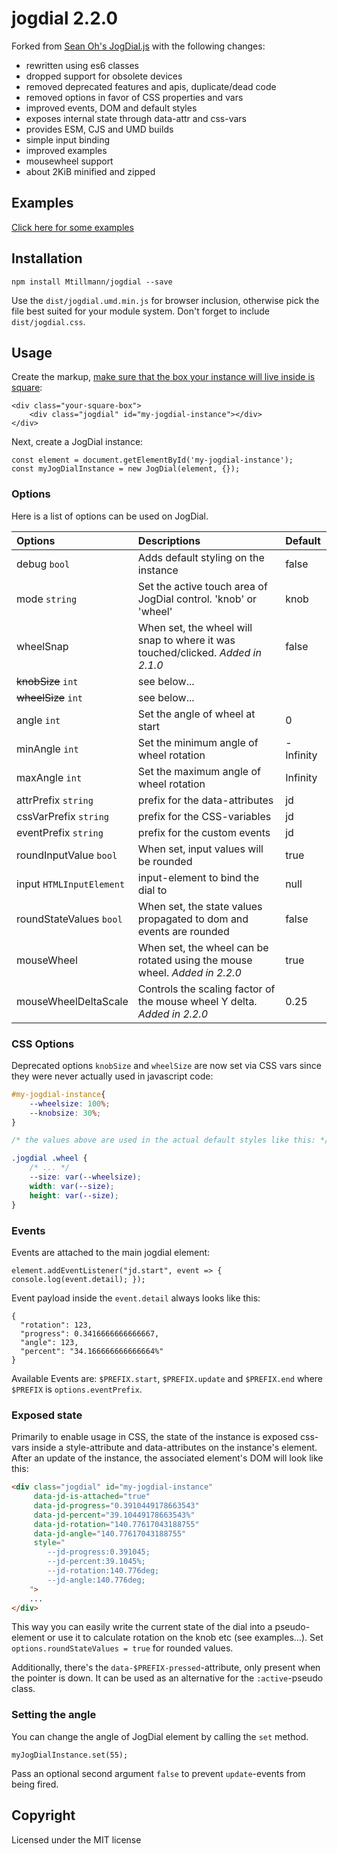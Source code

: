 # jogdial 2.2.0

Forked from [Sean Oh's JogDial.js](https://github.com/ohsiwon/JogDial.js) with the following changes:

* rewritten using es6 classes
* dropped support for obsolete devices
* removed deprecated features and apis, duplicate/dead code
* removed options in favor of CSS properties and vars
* improved events, DOM and default styles
* exposes internal state through data-attr and css-vars
* provides ESM, CJS and UMD builds
* simple input binding
* improved examples
* mousewheel support
* about 2KiB minified and zipped

## Examples

[Click here for some examples](https://mtillmann.github.io/jogdial/)

## Installation

`npm install Mtillmann/jogdial --save`

Use the `dist/jogdial.umd.min.js` for browser inclusion, otherwise pick the file best suited for your module system.
Don't forget to include `dist/jogdial.css`.

## Usage

Create the
markup, [make sure that the box your instance will live inside is square](https://stackoverflow.com/a/28985475/8797350):

```html5
<div class="your-square-box">
    <div class="jogdial" id="my-jogdial-instance"></div>
</div>
```

Next, create a JogDial instance:

```ecmascript 6
const element = document.getElementById('my-jogdial-instance');
const myJogDialInstance = new JogDial(element, {});
```

### Options

Here is a list of options can be used on JogDial.

| Options                  | Descriptions                                                        | Default   |
|:-------------------------|:--------------------------------------------------------------------|:----------|
| debug `bool`             | Adds default styling on the instance                                | false     |
| mode `string`            | Set the active touch area of JogDial control. 'knob' or 'wheel'     | knob      |
| wheelSnap | When set, the wheel will snap to where it was touched/clicked. _Added in 2.1.0_ | false |
| ~~knobSize~~ `int`       | see below...                                                        |           |
| ~~wheelSize~~ `int`      | see below...                                                        |           |
| angle `int`              | Set the angle of wheel at start                                     | 0         |
| minAngle `int`           | Set the minimum angle of wheel rotation                             | -Infinity |
| maxAngle `int`           | Set the maximum angle of wheel rotation                             | Infinity  |
| attrPrefix `string`      | prefix for the data-attributes                                      | jd        |
| cssVarPrefix `string`    | prefix for the CSS-variables                                        | jd        |
| eventPrefix `string`     | prefix for the custom events                                        | jd        |
| roundInputValue `bool`   | When set, input values will be rounded                              | true      |
| input `HTMLInputElement` | input-element to bind the dial to                                   | null      |
| roundStateValues `bool`  | When set, the state values propagated to dom and events are rounded | false     |
| mouseWheel | When set, the wheel can be rotated using the mouse wheel. _Added in 2.2.0_ | true |
| mouseWheelDeltaScale | Controls the scaling factor of the mouse wheel Y delta. _Added in 2.2.0_ | 0.25 |

### CSS Options

Deprecated options `knobSize` and `wheelSize` are now set via CSS vars since they were never actually used in javascript code:

```css
#my-jogdial-instance{
    --wheelsize: 100%;
    --knobsize: 30%;
}

/* the values above are used in the actual default styles like this: */

.jogdial .wheel {
    /* ... */
    --size: var(--wheelsize);
    width: var(--size);
    height: var(--size);
}
```

### Events

Events are attached to the main jogdial element:
```ecmascript 6
element.addEventListener("jd.start", event => { console.log(event.detail); });
```

Event payload inside the `event.detail` always looks like this:

```json5
{
  "rotation": 123,
  "progress": 0.3416666666666667,
  "angle": 123,
  "percent": "34.166666666666664%"
}
```
Available Events are: `$PREFIX.start`, `$PREFIX.update` and `$PREFIX.end` where `$PREFIX` is `options.eventPrefix`.

### Exposed state

Primarily to enable usage in CSS, the state of the instance is exposed css-vars inside a style-attribute and data-attributes on the instance's element. After an update of the instance, the associated element's DOM will look like this:

```html
<div class="jogdial" id="my-jogdial-instance" 
     data-jd-is-attached="true" 
     data-jd-progress="0.3910449178663543" 
     data-jd-percent="39.10449178663543%"
     data-jd-rotation="140.77617043188755"
     data-jd-angle="140.77617043188755"
     style="
        --jd-progress:0.391045; 
        --jd-percent:39.1045%; 
        --jd-rotation:140.776deg; 
        --jd-angle:140.776deg;
    ">
    ...
</div>
```

This way you can easily write the current state of the dial into a pseudo-element or use it to calculate rotation on the
knob etc (see examples...). Set `options.roundStateValues = true` for rounded values. 

Additionally, there's the `data-$PREFIX-pressed`-attribute, only present when the pointer is down. It can be used as an alternative for the `:active`-pseudo class.

### Setting the angle

You can change the angle of JogDial element by calling the `set` method.

```ecmascript 6
myJogDialInstance.set(55);
```

Pass an optional second argument `false` to prevent `update`-events from being fired.

## Copyright

Licensed under the MIT license 
